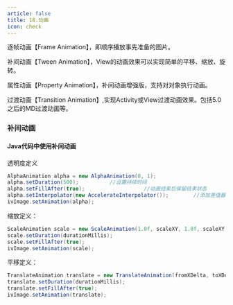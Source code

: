```yaml
---
article: false
title: 18.动画
icon: check
---
```

逐帧动画【Frame Animation】，即顺序播放事先准备的图片。

补间动画【Tween Animation】，View的动画效果可以实现简单的平移、缩放、旋转。



属性动画【Property Animation】，补间动画增强版，支持对对象执行动画。




过渡动画【Transition Animation】,实现Activity或View过渡动画效果。包括5.0之后的MD过渡动画等。


### 补间动画
#### Java代码中使用补间动画
透明度定义
```java
AlphaAnimation alpha = new AlphaAnimation(0, 1); 
alpha.setDuration(500);          //设置持续时间 
alpha.setFillAfter(true);                   //动画结束后保留结束状态 
alpha.setInterpolator(new AccelerateInterpolator());        //添加差值器 
ivImage.setAnimation(alpha);
```

缩放定义：
```java
ScaleAnimation scale = new ScaleAnimation(1.0f, scaleXY, 1.0f, scaleXY, Animation.RELATIVE_TO_SELF, 0.5f, Animation.RELATIVE_TO_SELF, 0.5f); 
scale.setDuration(durationMillis); 
scale.setFillAfter(true); 
ivImage.setAnimation(scale);
```

平移定义：
```java
TranslateAnimation translate = new TranslateAnimation(fromXDelta, toXDelta, fromYDelta, toYDelta); 
translate.setDuration(durationMillis); 
translate.setFillAfter(true); 
ivImage.setAnimation(translate);
```











